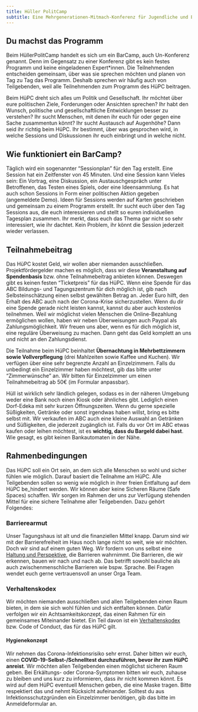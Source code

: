 ```yaml
---
title: Hüller PolitCamp
subtitle: Eine Mehrgenerationen-Mitmach-Konferenz für Jugendliche und Erwachsene
---
```



## Du machst das Programm

Beim HüllerPolitCamp handelt es sich um ein BarCamp, auch Un-Konferenz genannt. Denn im Gegensatz zu einer Konferenz gibt es kein festes Programm und keine eingeladenen Expert\*innen. Die Teilnehmenden entscheiden gemeinsam, über was sie sprechen möchten und planen von Tag zu Tag das Programm. Deshalb sprechen wir häufig auch von Teilgebenden, weil alle Teilnehmenden zum Programm des HüPC beitragen.

Beim HüPC dreht sich alles um Politik und Gesellschaft. Ihr möchtet über eure politischen Ziele, Forderungen oder Ansichten sprechen? Ihr habt den Wunsch, politische und gesellschaftliche Entwicklungen besser zu verstehen? Ihr sucht Menschen, mit denen ihr euch für oder gegen eine Sache zusammentun könnt? Ihr sucht Austausch auf Augenhöhe? Dann seid ihr richtig beim HüPC. Ihr bestimmt, über was gesprochen wird, in welche Sessions und Diskussionen ihr euch einbringt und in welche nicht.

## Wie funktioniert ein BarCamp?

Täglich wird ein sogenannter “Sessionplan” für den Tag erstellt. Eine Session hat ein Zeitfenster von 45 Minuten. Und eine Session kann Vieles sein: Ein Vortrag, eine Diskussion, ein Austauschgespräch unter Betroffenen, das Testen eines Spiels, oder eine Ideensammlung. Es hat auch schon Sessions in Form einer politischen Aktion gegeben (angemeldete Demo). Ideen für Sessions werden auf Karten geschrieben und gemeinsam zu einem Programm erstellt. Ihr sucht euch über den Tag Sessions aus, die euch interessieren und stellt so euren individuellen Tagesplan zusammen. Ihr merkt, dass euch das Thema gar nicht so sehr interessiert, wie ihr dachtet. Kein Problem, ihr könnt die Session jederzeit wieder verlassen.

## Teilnahmebeitrag

Das HüPC kostet Geld, wir wollen aber niemanden ausschließen. Projektfördergelder machen es möglich, dass wir diese **Veranstaltung auf Spendenbasis** bzw. ohne Teilnahmebeitrag anbieten können. Deswegen gibt es keinen festen “Ticketpreis” für das HüPC. Wenn eine Spende für das ABC Bildungs- und Tagungszentrum für dich möglich ist, gib nach Selbsteinschätzung einen selbst gewählten Betrag an. Jeder Euro hilft, den Erhalt des ABC auch nach der Corona-Krise sicherzustellen. Wenn du dir eine Spende gerade nicht leisten kannst, kannst du aber auch kostenlos teilnehmen. Weil wir möglichst vielen Menschen die Online-Bezahlung ermöglichen wollen, haben wir neben Überweisungen auch Paypal als Zahlungsmöglichkeit. Wir freuen uns aber, wenn es für dich möglich ist, eine reguläre Überweisung zu machen. Dann geht das Geld komplett an uns und nicht an den Zahlungsdienst.

Die Teilnahme beim HüPC beinhaltet **Übernachtung in Mehrbettzimmern sowie Vollverpflegung** (drei Mahlzeiten sowie Kaffee und Kuchen). Wir verfügen über eine sehr begrenzte Anzahl an Einzelzimmern. Falls du unbedingt ein Einzelzimmer haben möchtest, gib das bitte unter “Zimmerwünsche” an. Wir bitten für Einzelzimmer um einen Teilnahmebeitrag ab 50€ (im Formular anpassbar).

Hüll ist wirklich sehr ländlich gelegen, sodass es in der näheren Umgebung weder eine Bank noch einen Kiosk oder ähnliches gibt. Lediglich einen Dorf-Edeka mit sehr kurzen Öffnungszeiten. Wenn du gerne spezielle Süßigkeiten, Getränke oder sonst irgendwas haben willst, bring es bitte selbst mit. Wir verkaufen im ABC auch eine kleine Auswahl an Getränken und Süßigkeiten, die jederzeit zugänglich ist. Falls du vor Ort im ABC etwas kaufen oder leihen möchtest, ist es **wichtig, dass du Bargeld dabei hast**. Wie gesagt, es gibt keinen Bankautomaten in der Nähe.

## Rahmenbedingungen

Das HüPC soll ein Ort sein, an dem sich alle Menschen so wohl und sicher fühlen wie möglich. Darauf basiert die Teilnahme am HüPC. Alle Teilgebenden sollen so wenig wie möglich in ihrer freien Entfaltung auf dem HüPC be_hindert werden. Wir können aber keine Sicheren Räume (Safe Spaces) schaffen. Wir sorgen im Rahmen der uns zur Verfügung stehenden Mittel für eine sichere Teilnahme aller Teilgebenden. Dazu gehört Folgendes:

### Barrierearmut

Unser Tagungshaus ist alt und die finanziellen Mittel knapp. Darum sind wir mit der Barrierefreiheit im Haus noch lange nicht so weit, wie wir möchten. Doch wir sind auf einem guten Weg. Wir fordern von uns selbst eine [Haltung und Perspektive](https://www.abc-huell.de/ueber-uns/#disabilitystatement), die Barrieren wahrnimmt. Die Barrieren, die wir erkennen, bauen wir nach und nach ab. Das betrifft sowohl bauliche als auch zwischenmenschliche Barrieren wie bspw. Sprache. Bei Fragen wendet euch gerne vertrauensvoll an unser Orga Team.

### Verhaltenskodex

Wir möchten niemanden ausschließen und allen Teilgebenden einen Raum bieten, in dem sie sich wohl fühlen und sich entfalten können. Dafür verfolgen wir ein Achtsamkeitskonzept, das einen Rahmen für ein gemeinsames Miteinander bietet. Ein Teil davon ist ein [Verhaltenskodex](../code-of-conduct/) bzw. Code of Conduct, das für das HüPC gilt.

#### Hygienekonzept

Wir nehmen das Corona-Infektionsrisiko sehr ernst. Daher bitten wir euch, einen **COVID-19-Selbst-/Schnelltest durchzuführen, bevor ihr zum HüPC anreist**. Wir möchten allen Teilgebenden einen möglichst sicheren Raum geben. Bei Erkältungs- oder Corona-Symptomen bitten wir euch, zuhause zu bleiben und uns kurz zu informieren, dass ihr nicht kommen könnt. Es wird auf dem HüPC eventuell Menschen geben, die eine Maske tragen. Bitte respektiert das und nehmt Rücksicht aufeinander. Solltest du aus Infektionsschutzgründen ein Einzelzimmer benötigen, gib das bitte im Anmeldeformular an.